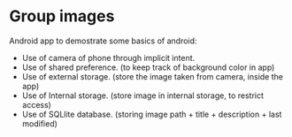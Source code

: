 # Group images

Android app to demostrate some basics of android:

  - Use of camera of phone through implicit intent.
  - Use of shared preference. (to keep track of background color in app)
  - Use of external storage. (store the image taken from camera, inside the app)
  - Use of Internal storage. (store image in internal storage, to restrict access)
  - Use of SQLlite database. (storing image path + title + description + last modified)